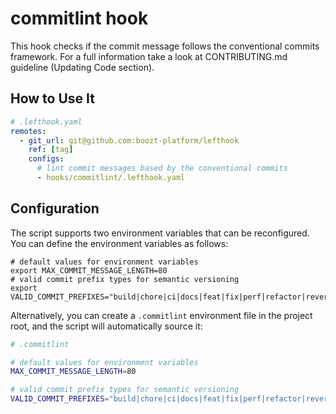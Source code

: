 # commitlint hook

This hook checks if the commit message follows the conventional commits
framework. For a full information take a look at CONTRIBUTING.md guideline
(Updating Code section).

## How to Use It

```yaml
# .lefthook.yaml
remotes:
  - git_url: git@github.com:boozt-platform/lefthook
    ref: [tag]
    configs:
      # lint commit messages based by the conventional commits
      - hooks/commitlint/.lefthook.yaml
```

## Configuration

The script supports two environment variables that can be reconfigured. You
can define the environment variables as follows:

```shell
# default values for environment variables
export MAX_COMMIT_MESSAGE_LENGTH=80
# valid commit prefix types for semantic versioning
export VALID_COMMIT_PREFIXES="build|chore|ci|docs|feat|fix|perf|refactor|revert|style|test"
```

Alternatively, you can create a `.commitlint` environment file in the project
root, and the script will automatically source it:

```bash
# .commitlint

# default values for environment variables
MAX_COMMIT_MESSAGE_LENGTH=80

# valid commit prefix types for semantic versioning
VALID_COMMIT_PREFIXES="build|chore|ci|docs|feat|fix|perf|refactor|revert|style|test"
```

